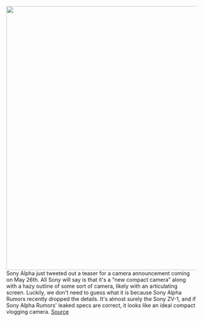 <img src='https://cdn.vox-cdn.com/thumbor/Ekf7bbTEwksX60d8U_EX6HVQDsM=/0x0:640x360/1200x800/filters:focal(171x136:273x238)/cdn.vox-cdn.com/uploads/chorus_image/image/66817300/sonyalpharumor.0.jpeg' width='700px' /><br/>
Sony Alpha just tweeted out a teaser for a camera announcement coming on May 26th. All Sony will say is that it's a “new compact camera” along with a hazy outline of some sort of camera, likely with an articulating screen. Luckily, we don't need to guess what it is because Sony Alpha Rumors recently dropped the details. It's almost surely the Sony ZV-1, and if Sony Alpha Rumors' leaked specs are correct, it looks like an ideal compact vlogging camera.
<a href='https://www.theverge.com/2020/5/19/21263885/sony-zv-1-rx100-vlogging-camera-design-aperture-hot-shoe-nd-filter'> Source <a/>
